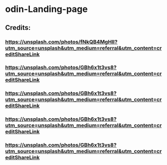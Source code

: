 # odin-Landing-page

## Credits:

### https://unsplash.com/photos/fNkQB4MgHlI?utm_source=unsplash&utm_medium=referral&utm_content=creditShareLink

### https://unsplash.com/photos/GBh6x1t3vs8?utm_source=unsplash&utm_medium=referral&utm_content=creditShareLink

### https://unsplash.com/photos/GBh6x1t3vs8?utm_source=unsplash&utm_medium=referral&utm_content=creditShareLink

### https://unsplash.com/photos/GBh6x1t3vs8?utm_source=unsplash&utm_medium=referral&utm_content=creditShareLink

### https://unsplash.com/photos/GBh6x1t3vs8?utm_source=unsplash&utm_medium=referral&utm_content=creditShareLink
